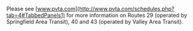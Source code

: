 Please see [www.pvta.com](http://www.pvta.com/schedules.php?tab=4#TabbedPanels1)
for more information on Routes 29 (operated by Springfield Area Transit), 40 and 43
(operated by Valley Area Transit).
